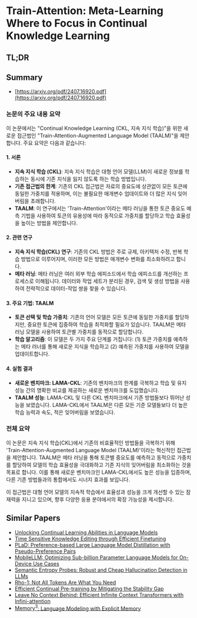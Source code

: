 # Train-Attention: Meta-Learning Where to Focus in Continual Knowledge Learning
## TL;DR
## Summary
- [https://arxiv.org/pdf/2407.16920.pdf](https://arxiv.org/pdf/2407.16920.pdf)

### 논문의 주요 내용 요약

이 논문에서는 "Continual Knowledge Learning (CKL, 지속 지식 학습)"을 위한 새로운 접근법인 "Train-Attention-Augmented Language Model (TAALM)"을 제안합니다. 주요 요약은 다음과 같습니다:

#### 1. 서론
- **지속 지식 학습 (CKL)**: 지속 지식 학습은 대형 언어 모델(LLM)이 새로운 정보를 학습하는 동시에 기존 지식을 잃지 않도록 하는 학습 방법입니다.
- **기존 접근법의 한계**: 기존의 CKL 접근법은 자료의 중요도에 상관없이 모든 토큰에 동일한 가중치를 적용하며, 이는 불필요한 매개변수 업데이트와 더 많은 지식 잊어버림을 초래합니다.
- **TAALM**: 이 연구에서는 'Train-Attention'이라는 메타 러닝을 통한 토큰 중요도 예측 기법을 사용하여 토큰의 유용성에 따라 동적으로 가중치를 할당하고 학습 효율성을 높이는 방법을 제안합니다.

#### 2. 관련 연구
- **지속 지식 학습(CKL) 연구**: 기존의 CKL 방법은 주로 규제, 아키텍처 수정, 반복 학습 방법으로 이루어지며, 이러한 모든 방법은 매개변수 변화를 최소화하려고 합니다.
- **메타 러닝**: 메타 러닝은 여러 외부 학습 에피소드에서 학습 에피소드를 개선하는 프로세스로 이해됩니다. 데이터와 작업 세트가 분리된 경우, 검색 및 생성 방법을 사용하여 전략적으로 데이터-작업 쌍을 찾을 수 있습니다.

#### 3. 주요 기법: TAALM
- **토큰 선택 및 학습 가중치**: 기존의 언어 모델은 모든 토큰에 동일한 가중치를 할당하지만, 중요한 토큰에 집중하여 학습을 최적화할 필요가 있습니다. TAALM은 메타 러닝 모델을 사용하여 토큰별 가중치를 동적으로 할당합니다.
- **학습 알고리즘**: 이 모델은 두 가지 주요 단계를 거칩니다: (1) 토큰 가중치를 예측하는 메타 러너를 통해 새로운 지식을 학습하고 (2) 예측된 가중치를 사용하여 모델을 업데이트합니다.

#### 4. 실험 결과
- **새로운 벤치마크: LAMA-CKL**: 기존의 벤치마크의 한계를 극복하고 학습 및 유지 성능 간의 명확한 비교를 제공하는 새로운 벤치마크를 도입했습니다.
- **TAALM 성능**: LAMA-CKL 및 다른 CKL 벤치마크에서 기존 방법들보다 뛰어난 성능을 보였습니다. LAMA-CKL에서 TAALM은 다른 모든 기준 모델들보다 더 높은 학습 능력과 속도, 적은 잊어버림을 보였습니다.

### 전체 요약
이 논문은 지속 지식 학습(CKL)에서 기존의 비효율적인 방법들을 극복하기 위해 'Train-Attention-Augmented Language Model (TAALM)'이라는 혁신적인 접근법을 제안합니다. TAALM은 메타 러닝을 통해 토큰별 중요도를 예측하고 동적으로 가중치를 할당하여 모델의 학습 효율성을 극대화하고 기존 지식의 잊어버림을 최소화하는 것을 목표로 합니다. 이를 통해 새로운 벤치마크인 LAMA-CKL에서도 높은 성능을 입증하며, 다른 기존 방법들과의 통합에서도 시너지 효과를 보입니다.

이 접근법은 대형 언어 모델의 지속적 학습에서 효율성과 성능을 크게 개선할 수 있는 잠재력을 지니고 있으며, 향후 다양한 응용 분야에서의 확장 가능성을 제시합니다.

## Similar Papers
- [Unlocking Continual Learning Abilities in Language Models](2406.17245.md)
- [Time Sensitive Knowledge Editing through Efficient Finetuning](2406.04496.md)
- [PLaD: Preference-based Large Language Model Distillation with Pseudo-Preference Pairs](2406.02886.md)
- [MobileLLM: Optimizing Sub-billion Parameter Language Models for On-Device Use Cases](2402.14905.md)
- [Semantic Entropy Probes: Robust and Cheap Hallucination Detection in LLMs](2406.15927.md)
- [Rho-1: Not All Tokens Are What You Need](2404.07965.md)
- [Efficient Continual Pre-training by Mitigating the Stability Gap](2406.14833.md)
- [Leave No Context Behind: Efficient Infinite Context Transformers with Infini-attention](2404.07143.md)
- [$\text{Memory}^3$: Language Modeling with Explicit Memory](2407.01178.md)
